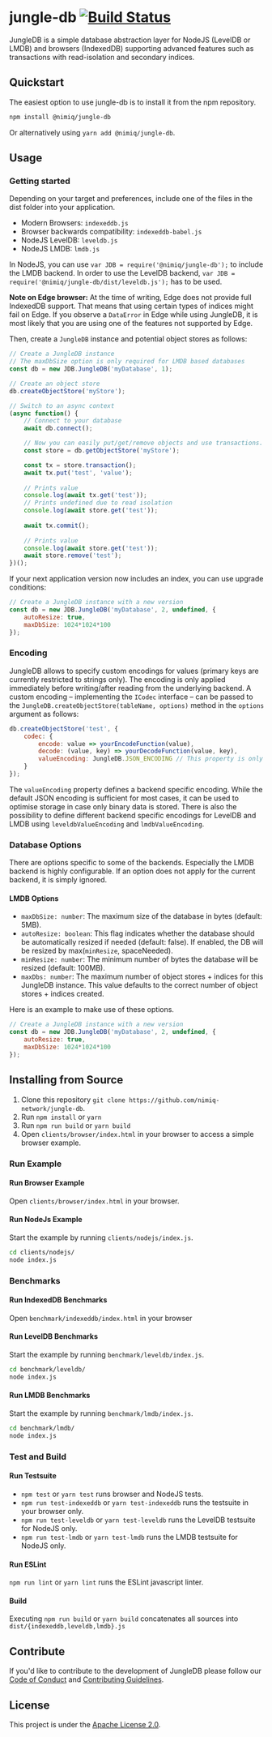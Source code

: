 # jungle-db [![Build Status](https://travis-ci.org/nimiq-network/jungle-db.svg?branch=master)](https://travis-ci.org/nimiq-network/jungle-db)

JungleDB is a simple database abstraction layer for NodeJS (LevelDB or LMDB) and browsers (IndexedDB) supporting advanced features such as transactions with read-isolation and secondary indices.

## Quickstart

The easiest option to use jungle-db is to install it from the npm repository.
```bash
npm install @nimiq/jungle-db
```

Or alternatively using `yarn add @nimiq/jungle-db`.

## Usage

### Getting started
Depending on your target and preferences, include one of the files in the dist folder into your application.

* Modern Browsers: `indexeddb.js`
* Browser backwards compatibility: `indexeddb-babel.js`
* NodeJS LevelDB: `leveldb.js`
* NodeJS LMDB: `lmdb.js`

In NodeJS, you can use `var JDB = require('@nimiq/jungle-db');` to include the LMDB backend.
In order to use the LevelDB backend, `var JDB = require('@nimiq/jungle-db/dist/leveldb.js');` has to be used.

**Note on Edge browser:** At the time of writing, Edge does not provide full IndexedDB support.
That means that using certain types of indices might fail on Edge.
If you observe a `DataError` in Edge while using JungleDB,
it is most likely that you are using one of the features not supported by Edge.

Then, create a `JungleDB` instance and potential object stores as follows:
```javascript
// Create a JungleDB instance
// The maxDbSize option is only required for LMDB based databases
const db = new JDB.JungleDB('myDatabase', 1);

// Create an object store
db.createObjectStore('myStore');

// Switch to an async context
(async function() {
    // Connect to your database
    await db.connect();

    // Now you can easily put/get/remove objects and use transactions.
    const store = db.getObjectStore('myStore');

    const tx = store.transaction();
    await tx.put('test', 'value');
    
    // Prints value
    console.log(await tx.get('test'));
    // Prints undefined due to read isolation
    console.log(await store.get('test'));
    
    await tx.commit();
    
    // Prints value
    console.log(await store.get('test'));
    await store.remove('test');
})();
```

If your next application version now includes an index, you can use upgrade conditions:
```javascript
// Create a JungleDB instance with a new version
const db = new JDB.JungleDB('myDatabase', 2, undefined, {
    autoResize: true,
    maxDbSize: 1024*1024*100
});
```

### Encoding
JungleDB allows to specify custom encodings for values (primary keys are currently restricted to strings only).
The encoding is only applied immediately before writing/after reading from the underlying backend.
A custom encoding – implementing the `ICodec` interface – can be passed to the `JungleDB.createObjectStore(tableName, options)` method in the `options` argument as follows:

```javascript
db.createObjectStore('test', {
    codec: {
        encode: value => yourEncodeFunction(value),
        decode: (value, key) => yourDecodeFunction(value, key),
        valueEncoding: JungleDB.JSON_ENCODING // This property is only used for levelDB and LMDB.
    }    
});
``` 

The `valueEncoding` property defines a backend specific encoding.
While the default JSON encoding is sufficient for most cases, it can be used to optimise storage in case only binary data is stored.
There is also the possibility to define different backend specific encodings for LevelDB and LMDB using `leveldbValueEncoding` and `lmdbValueEncoding`.

### Database Options
There are options specific to some of the backends. Especially the LMDB backend is highly configurable.
If an option does not apply for the current backend, it is simply ignored.

#### LMDB Options

* `maxDbSize: number`: The maximum size of the database in bytes (default: 5MB).
* `autoResize: boolean`: This flag indicates whether the database should be automatically resized if needed (default: false).
     If enabled, the DB will be resized by max(`minResize`, spaceNeeded).
* `minResize: number`: The minimum number of bytes the database will be resized (default: 100MB).
* `maxDbs: number`: The maximum number of object stores + indices for this JungleDB instance.
    This value defaults to the correct number of object stores + indices created.

Here is an example to make use of these options.
```javascript
// Create a JungleDB instance with a new version
const db = new JDB.JungleDB('myDatabase', 2, undefined, {
    autoResize: true,
    maxDbSize: 1024*1024*100
});
```

## Installing from Source

1. Clone this repository `git clone https://github.com/nimiq-network/jungle-db`.
2. Run `npm install` or `yarn`
3. Run `npm run build` or `yarn build`
4. Open `clients/browser/index.html` in your browser to access a simple browser example.


### Run Example

#### Run Browser Example
Open `clients/browser/index.html` in your browser.

#### Run NodeJs Example

Start the example by running `clients/nodejs/index.js`.

```bash
cd clients/nodejs/
node index.js
```

### Benchmarks

#### Run IndexedDB Benchmarks
Open `benchmark/indexeddb/index.html` in your browser

#### Run LevelDB Benchmarks

Start the example by running `benchmark/leveldb/index.js`.

```bash
cd benchmark/leveldb/
node index.js
```

#### Run LMDB Benchmarks

Start the example by running `benchmark/lmdb/index.js`.

```bash
cd benchmark/lmdb/
node index.js
```

### Test and Build

#### Run Testsuite
- `npm test` or `yarn test` runs browser and NodeJS tests.
- `npm run test-indexeddb` or `yarn test-indexeddb` runs the testsuite in your browser only.
- `npm run test-leveldb` or `yarn test-leveldb` runs the LevelDB testsuite for NodeJS only.
- `npm run test-lmdb` or `yarn test-lmdb` runs the LMDB testsuite for NodeJS only.

#### Run ESLint
`npm run lint` or `yarn lint` runs the ESLint javascript linter.

#### Build
Executing `npm run build` or `yarn build` concatenates all sources into `dist/{indexeddb,leveldb,lmdb}.js`

## Contribute

If you'd like to contribute to the development of JungleDB please follow our [Code of Conduct](https://github.com/nimiq-network/core/blob/master/.github/CODE_OF_CONDUCT.md) and [Contributing Guidelines](https://github.com/nimiq-network/core/blob/master/.github/CONTRIBUTING.md).

## License

This project is under the [Apache License 2.0](./LICENSE.md).
